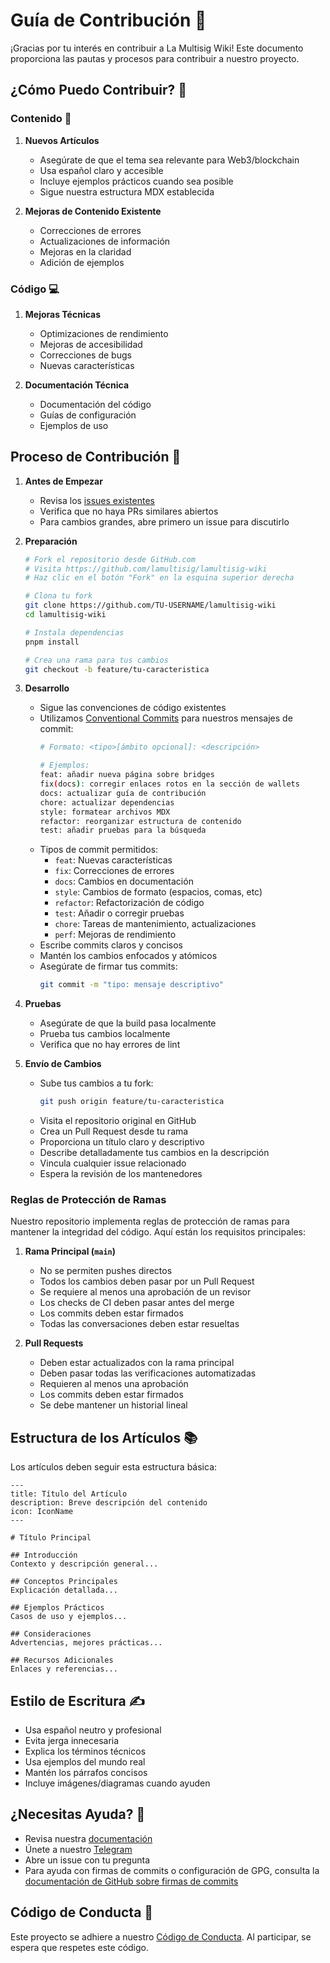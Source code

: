 # Guía de Contribución 🤝

¡Gracias por tu interés en contribuir a La Multisig Wiki! Este documento proporciona las pautas y procesos para contribuir a nuestro proyecto.

## ¿Cómo Puedo Contribuir? 🌟

### Contenido 📝

1. **Nuevos Artículos**
   - Asegúrate de que el tema sea relevante para Web3/blockchain
   - Usa español claro y accesible
   - Incluye ejemplos prácticos cuando sea posible
   - Sigue nuestra estructura MDX establecida

2. **Mejoras de Contenido Existente**
   - Correcciones de errores
   - Actualizaciones de información
   - Mejoras en la claridad
   - Adición de ejemplos

### Código 💻

1. **Mejoras Técnicas**
   - Optimizaciones de rendimiento
   - Mejoras de accesibilidad
   - Correcciones de bugs
   - Nuevas características

2. **Documentación Técnica**
   - Documentación del código
   - Guías de configuración
   - Ejemplos de uso

## Proceso de Contribución 🔄

1. **Antes de Empezar**
   - Revisa los [issues existentes](https://github.com/lamultisig/lamultisig-wiki/issues)
   - Verifica que no haya PRs similares abiertos
   - Para cambios grandes, abre primero un issue para discutirlo

2. **Preparación**
   ```bash
   # Fork el repositorio desde GitHub.com
   # Visita https://github.com/lamultisig/lamultisig-wiki
   # Haz clic en el botón "Fork" en la esquina superior derecha

   # Clona tu fork
   git clone https://github.com/TU-USERNAME/lamultisig-wiki
   cd lamultisig-wiki
   
   # Instala dependencias
   pnpm install
   
   # Crea una rama para tus cambios
   git checkout -b feature/tu-caracteristica
   ```

3. **Desarrollo**
   - Sigue las convenciones de código existentes
   - Utilizamos [Conventional Commits](https://www.conventionalcommits.org/) para nuestros mensajes de commit:
     ```bash
     # Formato: <tipo>[ámbito opcional]: <descripción>
     
     # Ejemplos:
     feat: añadir nueva página sobre bridges
     fix(docs): corregir enlaces rotos en la sección de wallets
     docs: actualizar guía de contribución
     chore: actualizar dependencias
     style: formatear archivos MDX
     refactor: reorganizar estructura de contenido
     test: añadir pruebas para la búsqueda
     ```
   - Tipos de commit permitidos:
     - `feat`: Nuevas características
     - `fix`: Correcciones de errores
     - `docs`: Cambios en documentación
     - `style`: Cambios de formato (espacios, comas, etc)
     - `refactor`: Refactorización de código
     - `test`: Añadir o corregir pruebas
     - `chore`: Tareas de mantenimiento, actualizaciones
     - `perf`: Mejoras de rendimiento
   - Escribe commits claros y concisos
   - Mantén los cambios enfocados y atómicos
   - Asegúrate de firmar tus commits:
     ```bash
     git commit -m "tipo: mensaje descriptivo"
     ```

4. **Pruebas**
   - Asegúrate de que la build pasa localmente
   - Prueba tus cambios localmente
   - Verifica que no hay errores de lint

5. **Envío de Cambios**
   - Sube tus cambios a tu fork:
     ```bash
     git push origin feature/tu-caracteristica
     ```
   - Visita el repositorio original en GitHub
   - Crea un Pull Request desde tu rama
   - Proporciona un título claro y descriptivo
   - Describe detalladamente tus cambios en la descripción
   - Vincula cualquier issue relacionado
   - Espera la revisión de los mantenedores

### Reglas de Protección de Ramas

Nuestro repositorio implementa reglas de protección de ramas para mantener la integridad del código. Aquí están los requisitos principales:

1. **Rama Principal (`main`)**
   - No se permiten pushes directos
   - Todos los cambios deben pasar por un Pull Request
   - Se requiere al menos una aprobación de un revisor
   - Los checks de CI deben pasar antes del merge
   - Los commits deben estar firmados
   - Todas las conversaciones deben estar resueltas

2. **Pull Requests**
   - Deben estar actualizados con la rama principal
   - Deben pasar todas las verificaciones automatizadas
   - Requieren al menos una aprobación
   - Los commits deben estar firmados
   - Se debe mantener un historial lineal

## Estructura de los Artículos 📚

Los artículos deben seguir esta estructura básica:

```mdx
---
title: Título del Artículo
description: Breve descripción del contenido
icon: IconName
---

# Título Principal

## Introducción
Contexto y descripción general...

## Conceptos Principales
Explicación detallada...

## Ejemplos Prácticos
Casos de uso y ejemplos...

## Consideraciones
Advertencias, mejores prácticas...

## Recursos Adicionales
Enlaces y referencias...
```

## Estilo de Escritura ✍️

- Usa español neutro y profesional
- Evita jerga innecesaria
- Explica los términos técnicos
- Usa ejemplos del mundo real
- Mantén los párrafos concisos
- Incluye imágenes/diagramas cuando ayuden

## ¿Necesitas Ayuda? 🤔

- Revisa nuestra [documentación](https://lamultisig.xyz/docs)
- Únete a nuestro [Telegram](https://t.me/lamultisig)
- Abre un issue con tu pregunta
- Para ayuda con firmas de commits o configuración de GPG, consulta la [documentación de GitHub sobre firmas de commits](https://docs.github.com/es/authentication/managing-commit-signature-verification)

## Código de Conducta 🤝

Este proyecto se adhiere a nuestro [Código de Conducta](CODE_OF_CONDUCT.md). Al participar, se espera que respetes este código.